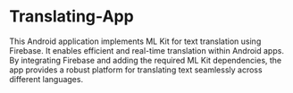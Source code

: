 # Translating-App
This Android application implements ML Kit for text translation using Firebase. It enables efficient and real-time translation within Android apps. By integrating Firebase and adding the required ML Kit dependencies, the app provides a robust platform for translating text seamlessly across different languages.
